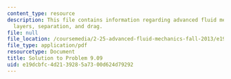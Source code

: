 ```yaml
---
content_type: resource
description: This file contains information regarding advanced fluid mechanics, boundary
  layers, separation, and drag.
file: null
file_location: /coursemedia/2-25-advanced-fluid-mechanics-fall-2013/e19dcbfc4d2139285a7300d624d79292_MIT2_25F13_Solution9.09.pdf
file_type: application/pdf
resourcetype: Document
title: Solution to Problem 9.09
uid: e19dcbfc-4d21-3928-5a73-00d624d79292
---
```

